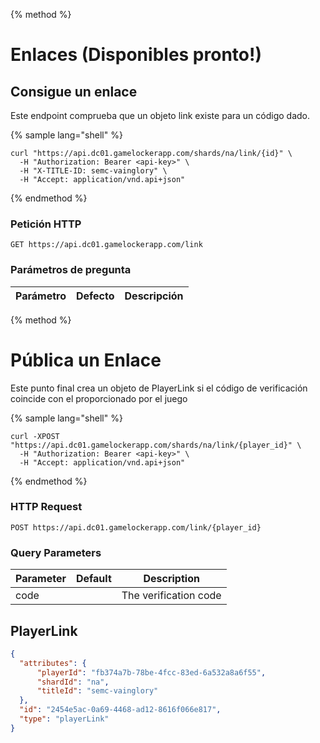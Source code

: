 {% method %}
# Enlaces (Disponibles pronto!)

## Consigue un enlace

Este endpoint comprueba que un objeto link existe para un código dado.

{% sample lang="shell" %}
```shell
curl "https://api.dc01.gamelockerapp.com/shards/na/link/{id}" \
  -H "Authorization: Bearer <api-key>" \
  -H "X-TITLE-ID: semc-vainglory" \
  -H "Accept: application/vnd.api+json"
```
{% endmethod %}
 
### Petición HTTP
 
`GET https://api.dc01.gamelockerapp.com/link`
 
### Parámetros de pregunta
 
Parámetro | Defecto | Descripción
--------- | ------- | ----------- 

{% method %}
# Pública un Enlace

Este punto final crea un objeto de PlayerLink si el código de verificación coincide con el proporcionado por el juego 

{% sample lang="shell" %}
```shell
curl -XPOST "https://api.dc01.gamelockerapp.com/shards/na/link/{player_id}" \
  -H "Authorization: Bearer <api-key>" \
  -H "Accept: application/vnd.api+json"
```
{% endmethod %}

### HTTP Request

`POST https://api.dc01.gamelockerapp.com/link/{player_id}`

### Query Parameters

Parameter | Default | Description
--------- | ------- | -----------
code      |         | The verification code

## PlayerLink

```json
{
  "attributes": {
      "playerId": "fb374a7b-78be-4fcc-83ed-6a532a8a6f55",
      "shardId": "na",
      "titleId": "semc-vainglory"
  },
  "id": "2454e5ac-0a69-4468-ad12-8616f066e817",
  "type": "playerLink"
}
```
